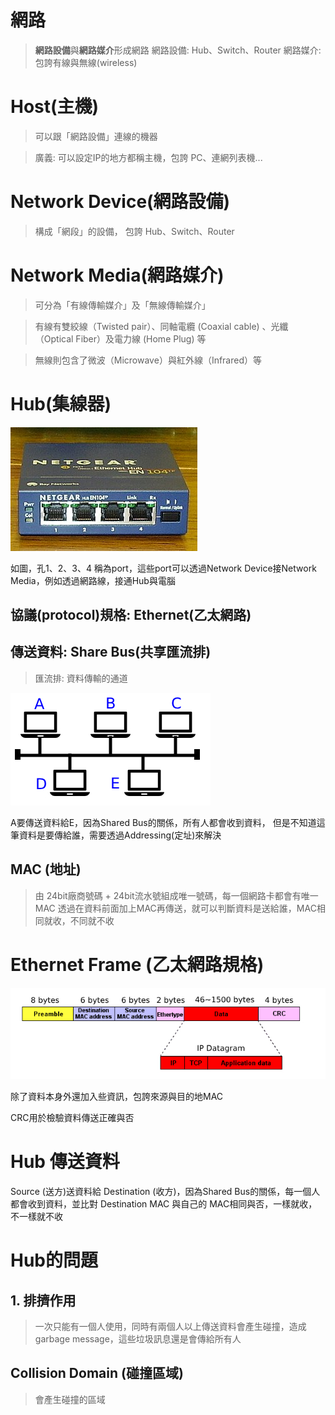 # 網路
> **網路設備**與**網路媒介**形成網路
網路設備: Hub、Switch、Router
網路媒介: 包誇有線與無線(wireless)

# Host(主機)
> 可以跟「網路設備」連線的機器

> 廣義: 可以設定IP的地方都稱主機，包誇 PC、連網列表機...

# Network Device(網路設備)
> 構成「網段」的設備，
> 包誇 Hub、Switch、Router

# Network Media(網路媒介)
> 可分為「有線傳輸媒介」及「無線傳輸媒介」

> 有線有雙絞線（Twisted pair）、同軸電纜 (Coaxial cable) 、光纖（Optical Fiber）及電力線 (Home Plug) 等

> 無線則包含了微波（Microwave）與紅外線（Infrared）等

# Hub(集線器)
![Hub picture](./img/hub.jpg)

如圖，孔1、2、3、4 稱為port，這些port可以透過Network Device接Network Media，例如透過網路線，接通Hub與電腦

## 協議(protocol)規格: Ethernet(乙太網路)

## 傳送資料: Share Bus(共享匯流排)
> 匯流排: 資料傳輸的通道

![Shared Bus picture](./img/sharebus.jpg)

A要傳送資料給E，因為Shared Bus的關係，所有人都會收到資料，
但是不知道這筆資料是要傳給誰，需要透過Addressing(定址)來解決

## MAC (地址)
> 由 24bit廠商號碼 + 24bit流水號組成唯一號碼，每一個網路卡都會有唯一MAC
透過在資料前面加上MAC再傳送，就可以判斷資料是送給誰，MAC相同就收，不同就不收

# Ethernet Frame (乙太網路規格)
![Ethernet Frame picture](./img/ethernetFrame.jpg)

除了資料本身外還加入些資訊，包誇來源與目的地MAC

CRC用於檢驗資料傳送正確與否

# Hub 傳送資料
Source (送方)送資料給 Destination (收方)，因為Shared Bus的關係，每一個人都會收到資料，並比對 Destination MAC 與自己的 MAC相同與否，一樣就收，不一樣就不收

# Hub的問題
## 1. 排擠作用
> 一次只能有一個人使用，同時有兩個人以上傳送資料會產生碰撞，造成 garbage message，這些垃圾訊息還是會傳給所有人
## Collision Domain (碰撞區域)
> 會產生碰撞的區域